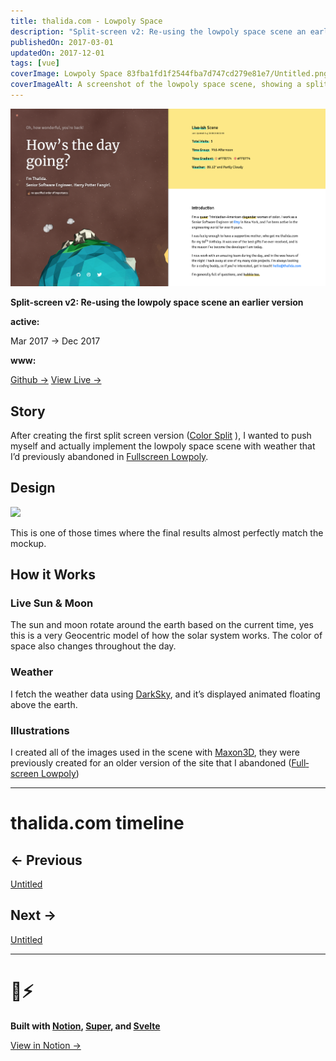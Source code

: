 ```yaml
---
title: thalida.com - Lowpoly Space
description: "Split-screen v2: Re-using the lowpoly space scene an earlier version"
publishedOn: 2017-03-01
updatedOn: 2017-12-01
tags: [vue]
coverImage: Lowpoly Space 83fba1fd1f2544fba7d747cd279e81e7/Untitled.png
coverImageAlt: A screenshot of the lowpoly space scene, showing a split-screen with the sun, moon, and earth, with animated weather effects.
---
```


![Untitled](Lowpoly%20Space%2083fba1fd1f2544fba7d747cd279e81e7/Untitled.png)

**Split-screen v2: Re-using the lowpoly space scene an earlier version**

**active:**

Mar 2017 → Dec 2017

**www:**

[Github →](https://github.com/thalida/thalida.com/tree/v-2017-1)   [View Live →](https://2017-1.v.thalida.com)

## Story

After creating the first split screen version ([Color Split](Color%20Split%20845cf31e264142cbb1c6977f9aa83a1d.md) ), I wanted to push myself and actually implement the lowpoly space scene with weather that I’d previously abandoned in [Full­screen Low­poly](Full%C2%ADscreen%20Low%C2%ADpoly%204f9eddf446cb4d46bbbe5bf85cad60ab.md).

## Design

![](https://thalida.com/static/images/posts/meta-history/2017-03--2017-12/mock.2.png)

This is one of those times where the final results almost perfectly match the mockup.

## How it Works

### Live Sun & Moon

The sun and moon rotate around the earth based on the current time, yes this is a very Geocentric model of how the solar system works. The color of space also changes throughout the day.

### Weather

I fetch the weather data using [DarkSky](https://darksky.net/poweredby/), and it’s displayed animated floating above the earth.

### Illustrations

I created all of the images used in the scene with [Maxon3D](https://www.maxon.net/en-us/), they were previously created for an older version of the site that I abandoned ([Full­screen Low­poly](Full%C2%ADscreen%20Low%C2%ADpoly%204f9eddf446cb4d46bbbe5bf85cad60ab.md))

---

# thalida.com timeline

## ← Previous

[Untitled](Lowpoly%20Space%2083fba1fd1f2544fba7d747cd279e81e7/Untitled%207ffac0aacf6d4400b11c9403fc6ad6fa.csv)

## Next →

[Untitled](Lowpoly%20Space%2083fba1fd1f2544fba7d747cd279e81e7/Untitled%2030abd728d02448978782501200487850.csv)

---

# 🦄⚡

**Built with [Notion](https://www.notion.so/product), [Super](https://super.so/), and [Svelte](https://svelte.dev/)**

[View in Notion →](https://tunl.link/zOadMW)
